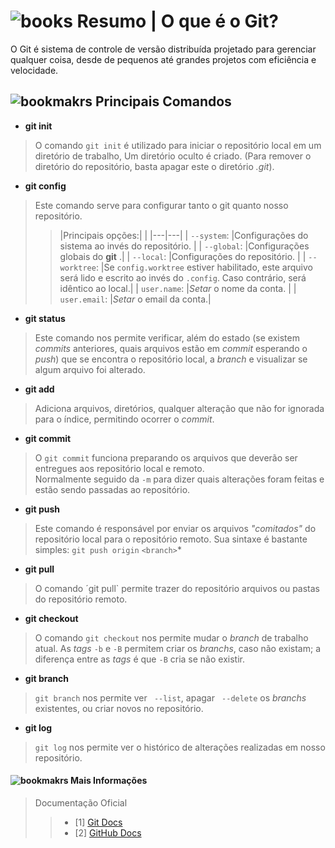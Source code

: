 # ![books](https://img.icons8.com/emoji/96/books-emoji.png)	Resumo | O que é o Git? 
O Git é sistema de controle de versão distribuída projetado para gerenciar qualquer coisa, desde de pequenos até grandes projetos com eficiência e velocidade.


## ![bookmakrs](https://img.icons8.com/emoji/48/bookmark-tabs.png) Principais Comandos 

- **git init**
> O comando `git init` é utilizado para iniciar o repositório local em um diretório de trabalho,
Um diretório oculto é criado. (Para remover o diretório do repositório, basta apagar este o diretório *.git*).

- **git config**
> Este comando serve para configurar tanto o git quanto nosso repositório.
>
>> |Principais opções:| |
|---|---|
>> | `--system`:	|Configurações do sistema ao invés do repositório. |
>> | `--global`:	|Configurações globais do __git__ .| 
>> | `--local`:		|Configurações do repositório. |
>> | `--worktree`:	|Se `config.worktree` estiver habilitado, este arquivo será lido e escrito ao invés do `.config`. Caso contrário, será idêntico ao local.|
>> | `user.name`:	|*Setar* o nome da conta. |
>> | `user.email`:	|*Setar* o email da conta.| 
>

- **git status**
> Este comando nos permite verificar, além do estado (se existem *commits* anteriores, quais arquivos estão em *commit* esperando o *push*) que se encontra o repositório local, a *branch* e visualizar se algum arquivo foi alterado.

- **git add**
>  Adiciona arquivos, diretórios, qualquer alteração que não for ignorada para o índice, permitindo ocorrer o *commit*.<br>

- **git commit**
> O `git commit` funciona preparando os arquivos que deverão ser entregues aos repositório local e remoto.<br> Normalmente seguido da `-m` para dizer quais alterações foram feitas e estão sendo passadas ao repositório.

- **git push**
> Este comando é responsável por enviar os arquivos *"comitados"* do repositório local para o repositório remoto. Sua sintaxe é bastante simples: `git push origin` `<branch>`*


- **git pull**
> O comando ´git pull` permite trazer do repositório arquivos ou pastas do repositório remoto.


- **git checkout**
> O comando `git checkout` nos permite mudar o *branch* de trabalho atual. As *tags* `-b` e `-B` permitem criar os *branchs*, caso não existam; a diferença entre as *tags* é que `-B` cria se não existir. 

- **git branch**
> `git branch` nos permite ver ` --list`, apagar ` --delete` os *branchs* existentes, ou criar novos no repositório.

- **git log**
> `git log` nos permite ver o histórico de alterações realizadas em nosso repositório. 

#### ![bookmakrs](https://img.icons8.com/emoji/48/bookmark-tabs.png) Mais Informações

> Documentação Oficial
 >> - [1] [Git Docs](<https://git-scm.com/doc>)
 >> - [2] [GitHub Docs](<https://docs.github.com/pt>)
>

